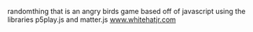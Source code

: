  randomthing that is an angry birds game based off of javascript using the libraries p5play.js and matter.js 
 www.whitehatjr.com